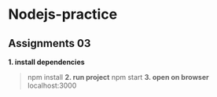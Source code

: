 # Nodejs-practice 
## Assignments 03

  **1. install dependencies**
  > npm install
  **2. run project**
  >npm start
  **3. open on browser**
  > localhost:3000

